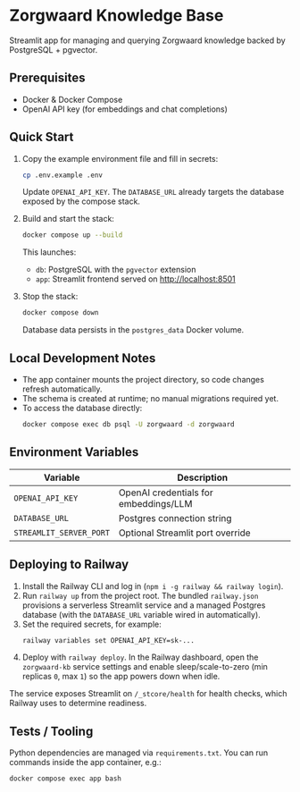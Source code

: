 # Zorgwaard Knowledge Base

Streamlit app for managing and querying Zorgwaard knowledge backed by PostgreSQL + pgvector.

## Prerequisites

- Docker & Docker Compose
- OpenAI API key (for embeddings and chat completions)

## Quick Start

1. Copy the example environment file and fill in secrets:
   ```bash
   cp .env.example .env
   ```
   Update `OPENAI_API_KEY`. The `DATABASE_URL` already targets the database exposed by the compose stack.

2. Build and start the stack:
   ```bash
   docker compose up --build
   ```

   This launches:
   - `db`: PostgreSQL with the `pgvector` extension
   - `app`: Streamlit frontend served on [http://localhost:8501](http://localhost:8501)

3. Stop the stack:
   ```bash
   docker compose down
   ```

   Database data persists in the `postgres_data` Docker volume.

## Local Development Notes

- The app container mounts the project directory, so code changes refresh automatically.
- The schema is created at runtime; no manual migrations required yet.
- To access the database directly:
  ```bash
  docker compose exec db psql -U zorgwaard -d zorgwaard
  ```

## Environment Variables

| Variable          | Description                             |
|-------------------|-----------------------------------------|
| `OPENAI_API_KEY`  | OpenAI credentials for embeddings/LLM    |
| `DATABASE_URL`    | Postgres connection string               |
| `STREAMLIT_SERVER_PORT` | Optional Streamlit port override |

## Deploying to Railway

1. Install the Railway CLI and log in (`npm i -g railway && railway login`).
2. Run `railway up` from the project root. The bundled `railway.json` provisions a serverless Streamlit service and a managed Postgres database (with the `DATABASE_URL` variable wired in automatically).
3. Set the required secrets, for example:
   ```bash
   railway variables set OPENAI_API_KEY=sk-...
   ```
4. Deploy with `railway deploy`. In the Railway dashboard, open the `zorgwaard-kb` service settings and enable sleep/scale-to-zero (min replicas `0`, max `1`) so the app powers down when idle.

The service exposes Streamlit on `/_stcore/health` for health checks, which Railway uses to determine readiness.

## Tests / Tooling

Python dependencies are managed via `requirements.txt`. You can run commands inside the app container, e.g.:
```bash
docker compose exec app bash
```
